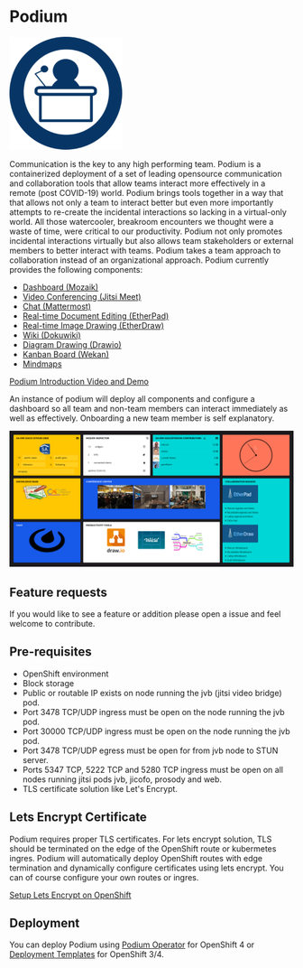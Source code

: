 # Podium
![](docs/images/podium_logo.png)

Communication is the key to any high performing team. Podium is a containerized deployment of a set of leading opensource communication and collaboration tools that allow teams interact more effectively in a remote (post COVID-19) world. Podium brings tools together in a way that that allows not only a team to interact better but even more importantly attempts to re-create the incidental interactions so lacking in a virtual-only world. All those watercooler, breakroom encounters we thought were a waste of time, were critical to our productivity. Podium not only promotes incidental interactions virtually but also allows team stakeholders or external members to better interact with teams. Podium takes a team approach to collaboration instead of an organizational approach. Podium currently provides the following components:
* [Dashboard (Mozaik)](http://mozaik.rocks/)
* [Video Conferencing (Jitsi Meet)](https://jitsi.org/jitsi-meet/)
* [Chat (Mattermost)](https://mattermost.com/)
* [Real-time Document Editing (EtherPad)](https://etherpad.org/)
* [Real-time Image Drawing (EtherDraw)](https://github.com/JohnMcLear/draw)
* [Wiki (Dokuwiki)](https://www.dokuwiki.org/dokuwiki)
* [Diagram Drawing (Drawio)](https://github.com/jgraph/drawio)
* [Kanban Board (Wekan)](https://github.com/wekan/wekan)
* [Mindmaps](https://github.com/drichard/mindmaps)

[Podium Introduction Video and Demo](https://youtu.be/ZqHwEURHfJY)

An instance of podium will deploy all components and configure a dashboard so all team and non-team members can interact immediately as well as effectively. Onboarding a new team member is self explanatory.

![](docs/images/podium_demo.PNG)

## Feature requests
If you would like to see a feature or addition please open a issue and feel welcome to contribute.

## Pre-requisites
* OpenShift environment
* Block storage
* Public or routable IP exists on node running the jvb (jitsi video bridge) pod.
* Port 3478 TCP/UDP ingress must be open on the node running the jvb pod.
* Port 30000 TCP/UDP ingress must be open on the node running the jvb pod.
* Port 3478 TCP/UDP egress must be open for from jvb node to STUN server.
* Ports 5347 TCP, 5222 TCP and 5280 TCP ingress must be open on all nodes running jitsi pods jvb, jicofo, prosody and web.
* TLS certificate solution like Let's Encrypt.

## Lets Encrypt Certificate
Podium requires proper TLS certificates. For lets encrypt solution, TLS should be terminated on the edge of the OpenShift route or kubermetes ingres. Podium will automatically deploy OpenShift routes with edge termination and dynamically configure certificates using lets encrypt. You can of course configure your own routes or ingres.

[Setup Lets Encrypt on OpenShift](https://keithtenzer.com/2020/04/03/openshift-application-certificate-management-with-lets-encrypt/)

## Deployment
You can deploy Podium using [Podium Operator](podium-operator/README.md) for OpenShift 4 or [Deployment Templates](docs/TEMPLATE_DEPLOYMENT.md) for OpenShift 3/4.
